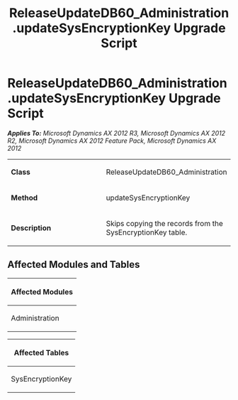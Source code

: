 ﻿---
title: ReleaseUpdateDB60_Administration.updateSysEncryptionKey Upgrade Script
TOCTitle: ReleaseUpdateDB60_Administration.updateSysEncryptionKey Upgrade Script
ms:assetid: c5968348-3aa0-939f-4a8b-7404d20ad603
ms:mtpsurl: https://msdn.microsoft.com/en-us/library/JJ719525(v=AX.60)
ms:contentKeyID: 49711093
ms.date: 05/18/2015
mtps_version: v=AX.60
---

# ReleaseUpdateDB60\_Administration.updateSysEncryptionKey Upgrade Script 


_**Applies To:** Microsoft Dynamics AX 2012 R3, Microsoft Dynamics AX 2012 R2, Microsoft Dynamics AX 2012 Feature Pack, Microsoft Dynamics AX 2012_

<table>
<colgroup>
<col style="width: 50%" />
<col style="width: 50%" />
</colgroup>
<tbody>
<tr class="odd">
<td><p><strong>Class</strong></p></td>
<td><p>ReleaseUpdateDB60_Administration</p></td>
</tr>
<tr class="even">
<td><p><strong>Method</strong></p></td>
<td><p>updateSysEncryptionKey</p></td>
</tr>
<tr class="odd">
<td><p><strong>Description</strong></p></td>
<td><p>Skips copying the records from the SysEncryptionKey table.</p></td>
</tr>
</tbody>
</table>


## Affected Modules and Tables

<table>
<colgroup>
<col style="width: 100%" />
</colgroup>
<thead>
<tr class="header">
<th><p>Affected Modules</p></th>
</tr>
</thead>
<tbody>
<tr class="odd">
<td><p>Administration</p></td>
</tr>
</tbody>
</table>


<table>
<colgroup>
<col style="width: 100%" />
</colgroup>
<thead>
<tr class="header">
<th><p>Affected Tables</p></th>
</tr>
</thead>
<tbody>
<tr class="odd">
<td><p>SysEncryptionKey</p></td>
</tr>
</tbody>
</table>

  


